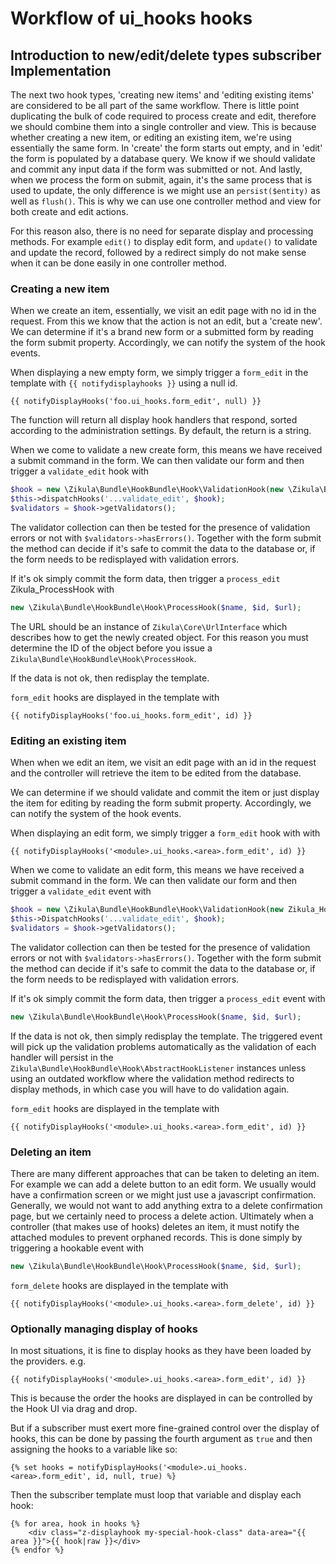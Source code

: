 # Workflow of ui_hooks hooks

## Introduction to new/edit/delete types subscriber Implementation

The next two hook types, 'creating new items' and 'editing existing items' are considered to be
all part of the same workflow.  There is little point duplicating the bulk of code required
to process create and edit, therefore we should combine them into a single controller and view.
This is because whether creating a new item, or editing an existing item, we're using
essentially the same form.  In 'create' the form starts out empty, and in 'edit' the form
is populated by a database query.  We know if we should validate and commit any input data
if the form was submitted or not.  And lastly, when we process the form on submit, again,
it's the same process that is used to update, the only difference is we might use an
`persist($entity)` as well as `flush()`.  This is why we can use one controller method and view
for both create and edit actions.

For this reason also, there is no need for separate display and processing methods.  For example
`edit()` to display edit form, and `update()` to validate and update the record, followed by a
redirect simply do not make sense when it can be done easily in one controller method.

### Creating a new item

When we create an item, essentially, we visit an edit page with no id in the request.
From this we know that the action is not an edit, but a 'create new'.  We can determine
if it's a brand new form or a submitted form by reading the form submit property.
Accordingly, we can notify the system of the hook events.

When displaying a new empty form, we simply trigger a `form_edit` in the template with
`{{ notifydisplayhooks }}` using a null id.

```twig
{{ notifyDisplayHooks('foo.ui_hooks.form_edit', null) }}
```

The function will return all display hook handlers that respond, sorted according to
the administration settings. By default, the return is a string.

When we come to validate a new create form, this means we have received a submit command
in the form.  We can then validate our form and then trigger a `validate_edit` hook with

```php
$hook = new \Zikula\Bundle\HookBundle\Hook\ValidationHook(new \Zikula\Bundle\HookBundle\Hook\ValidationProviders());
$this->dispatchHooks('...validate_edit', $hook);
$validators = $hook->getValidators();
```

The validator collection can then be tested for the presence of validation errors or not
with `$validators->hasErrors()`.  Together with the form submit the method can decide
if it's safe to commit the data to the database or, if the form needs to be redisplayed with
validation errors.

If it's ok simply commit the form data, then trigger a `process_edit` Zikula_ProcessHook with

```php
new \Zikula\Bundle\HookBundle\Hook\ProcessHook($name, $id, $url);
```

The URL should be an instance of `Zikula\Core\UrlInterface` which describes how to get the newly created object.
For this reason you must determine the ID of the object before you issue a `Zikula\Bundle\HookBundle\Hook\ProcessHook`.

If the data is not ok, then redisplay the template.

`form_edit` hooks are displayed in the template with

```twig
{{ notifyDisplayHooks('foo.ui_hooks.form_edit', id) }}
```

### Editing an existing item

When when we edit an item, we visit an edit page with an id in the request and the
controller will retrieve the item to be edited from the database.

We can determine if we should validate and commit the item or just display the item for
editing by reading the form submit property.
Accordingly, we can notify the system of the hook events.

When displaying an edit form, we simply trigger a `form_edit` hook with with

```twig
{{ notifyDisplayHooks('<module>.ui_hooks.<area>.form_edit', id) }}
```

When we come to validate an edit form, this means we have received a submit command
in the form.  We can then validate our form and then trigger a `validate_edit` event with

```php
$hook = new \Zikula\Bundle\HookBundle\Hook\ValidationHook(new Zikula_Hook_ValidationProviders());
$this->DispatchHooks('...validate_edit', $hook);
$validators = $hook->getValidators();
```

The validator collection can then be tested for the presence of validation errors or not
with `$validators->hasErrors()`.  Together with the form submit the method can decide
if it's safe to commit the data to the database or, if the form needs to be redisplayed with
validation errors.

If it's ok simply commit the form data, then trigger a `process_edit` event with

```php
new \Zikula\Bundle\HookBundle\Hook\ProcessHook($name, $id, $url);
```

If the data is not ok, then simply redisplay the template.  The triggered event will pick up
the validation problems automatically as the validation of each handler will persist in
the `Zikula\Bundle\HookBundle\Hook\AbstractHookListener` instances unless using an outdated workflow where the 
validation method redirects to display methods, in which case you will have to do validation again.

`form_edit` hooks are displayed in the template with

```twig
{{ notifyDisplayHooks('<module>.ui_hooks.<area>.form_edit', id) }}
```

### Deleting an item

There are many different approaches that can be taken to deleting an item. For example we
can add a delete button to an edit form.  We usually would have a confirmation screen
or we might just use a javascript confirmation.  Generally, we would not want to add
anything extra to a delete confirmation page, but we certainly need to process a delete
action.  Ultimately when a controller (that makes use of hooks) deletes an item, it
must notify the attached modules to prevent orphaned records.  This is done simply by
triggering a hookable event with

```php
new \Zikula\Bundle\HookBundle\Hook\ProcessHook($name, $id, $url);
```

`form_delete` hooks are displayed in the template with

```twig
{{ notifyDisplayHooks('<module>.ui_hooks.<area>.form_delete', id) }}
```

### Optionally managing display of hooks

In most situations, it is fine to display hooks as they have been loaded by the providers. e.g.

```twig
{{ notifyDisplayHooks('<module>.ui_hooks.<area>.form_edit', id) }}
```

This is because the order the hooks are displayed in can be controlled by the Hook UI via drag and drop.

But if a subscriber must exert more fine-grained control over the display of hooks, this can be done by passing
the fourth argument as `true` and then assigning the hooks to a variable like so:

```twig
{% set hooks = notifyDisplayHooks('<module>.ui_hooks.<area>.form_edit', id, null, true) %}
```

Then the subscriber template must loop that variable and display each hook:

```twig
{% for area, hook in hooks %}
    <div class="z-displayhook my-special-hook-class" data-area="{{ area }}">{{ hook|raw }}</div>
{% endfor %}
```
